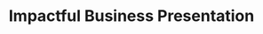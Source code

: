 ---
layout:   certificate
title:    "Impactful Business Presentation"
slug:     panitia-impactful
category: panitia
issuer:   "Direktorat Pengembangan Karier Universitas Telkom"
---